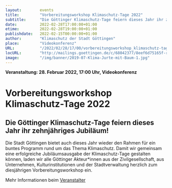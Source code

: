 ```yaml
---
layout:        events
title:         "Vorbereitungsworkshop Klimaschutz-Tage 2022"
subtitle:      "Die Göttinger Klimaschutz-Tage feiern dieses Jahr ihr zehnjähriges Jubiläum!"
date:          2022-02-28T17:00:00+01:00
etime:         2022-02-28T19:00:00+01:00
publishdate:   2022-02-15T00:00:00+01:00
author:        "Klimaschutz der Stadt Göttingen"
place:         "Videokonferenz"
URL:           "/2022/02/28/17/00/vorbereitungsworkshop_klimaschutz-tage_2022"
locURL:        "http://mailings.goettingen.de/c/68042377/8eef6d75165f-r7cdlj"
image:         "/img/banner/2019-07-Klima-Jurte-mit-Baum-1.jpg"
---
```


**Veranstaltung: 28. Februar 2022, 17:00 Uhr, Videokonferenz**

Vorbereitungsworkshop Klimaschutz-Tage 2022
===========

Die Göttinger Klimaschutz-Tage feiern dieses Jahr ihr zehnjähriges Jubiläum!
-----------
Die Stadt Göttingen bietet auch dieses Jahr wieder den Rahmen für ein buntes Programm rund um das Thema Klimaschutz. Damit wir gemeinsam eine erfolgreiche Jubiläumsausgabe der Klimaschutz-Tage gestalten können, laden wir alle Göttinger Akteur*innen aus der Zivilgesellschaft, aus Unternehmen, Kulturinstitutionen und der Stadtverwaltung herzlich zum diesjährigen Vorbereitungsworkshop ein.

Mehr Informationen beim [Veranstalter](http://mailings.goettingen.de/c/68042377/8eef6d75165f-r7cdlj)
